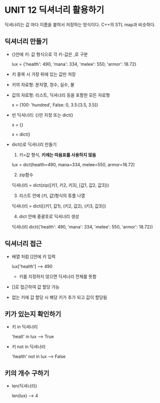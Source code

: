 # UNIT 12 딕셔너리 활용하기
딕셔너리는 값 마다 이름을 붙여서 저장하는 방식이다. C++의 STL map과 비슷하다. 

## 딕셔너리 만들기
- {}안에 키: 값 형식으로 각 키-값은 ,로 구분

    lux = {'health': 490, 'mana': 334, 'melee': 550, 'armor': 18.72}

- 키 중복 시 가장 뒤에 있는 값만 저장
- 키의 자료형: 문자열, 정수, 실수, 불
- 값의 자료형: 리스트, 딕셔너리 등을 포함한 모든 자료형

  x = {100: 'hundred', False: 0, 3.5:[3.5, 3.5]}

- 빈 딕셔너리: {}만 지정 또는 dict()

  x = {}

  x = dict()

- dict()로 딕셔너리 만들기
  1. 키=값 형식, **키에는 따옴표를 사용하지 않음**

  lux = dict(health=490, mana=334, melee=550, armor=18.72)

  2. zip함수

  딕셔너리 = dict(zip([키1, 키2, 키3], [값1, 값2, 값3]))

  3. 리스트 안에 (키, 값)형식의 튜플 나열

  딕셔너리 = dict([(키1, 값1), (키2, 값2), (키3, 값3)])

  4. dict 안에 중괄호로 딕셔너리 생성

  딕셔너리 dict({'health': 490, 'mana': 334, 'melee': 550, 'armor': 18.72})

## 딕셔너리 접근
- 배열 처럼 []안에 키 입력

  lux['health'] --> 490

  * 키를 지정하지 않으면 딕셔너리 전체를 뜻함

- []로 접근하여 값 할당 가능
- 없는 키에 값 할당 시 해당 키가 추가 되고 값이 할당됨

## 키가 있는지 확인하기
- 키 in 딕셔너리

  'healt' in lux --> True

- 키 not in 딕셔너리

  'health' not in lux --> False 

## 키의 개수 구하기
- len(딕셔너리)

  len(lux) --> 4
  